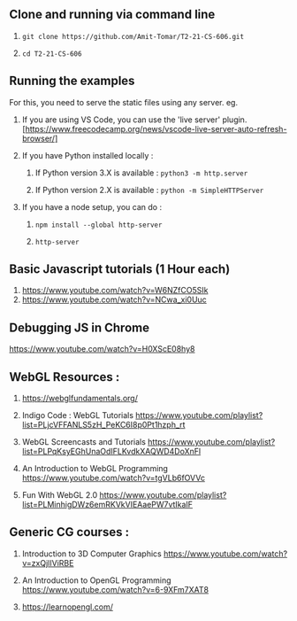 ## Clone and running via command line

1. `git clone https://github.com/Amit-Tomar/T2-21-CS-606.git`

2. `cd T2-21-CS-606`

## Running the examples

For this, you need to serve the static files using any server. eg.

1. If you are using VS Code, you can use the 'live server' plugin. [https://www.freecodecamp.org/news/vscode-live-server-auto-refresh-browser/]

1. If you have Python installed locally : 

	1. If Python version 3.X is available :
	`python3 -m http.server`

	2. If Python version 2.X is available :
	`python -m SimpleHTTPServer`

1. If you have a node setup, you can do :
	1. `npm install --global http-server` 
	
	2. `http-server`


## Basic Javascript tutorials (1 Hour each)

1. https://www.youtube.com/watch?v=W6NZfCO5SIk
2. https://www.youtube.com/watch?v=NCwa_xi0Uuc

## Debugging JS in Chrome

https://www.youtube.com/watch?v=H0XScE08hy8
## WebGL Resources : 

1.  https://webglfundamentals.org/

1. Indigo Code : WebGL Tutorials
https://www.youtube.com/playlist?list=PLjcVFFANLS5zH_PeKC6I8p0Pt1hzph_rt

1. WebGL Screencasts and Tutorials
https://www.youtube.com/playlist?list=PLPqKsyEGhUnaOdIFLKvdkXAQWD4DoXnFl

1. An Introduction to WebGL Programming
https://www.youtube.com/watch?v=tgVLb6fOVVc

1. Fun With WebGL 2.0
https://www.youtube.com/playlist?list=PLMinhigDWz6emRKVkVIEAaePW7vtIkaIF

## Generic CG courses :

1. Introduction to 3D Computer Graphics
https://www.youtube.com/watch?v=zxQjlIViRBE

2. An Introduction to OpenGL Programming
https://www.youtube.com/watch?v=6-9XFm7XAT8

3. https://learnopengl.com/
